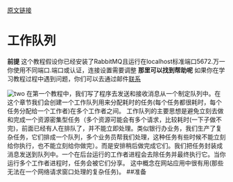 [原文链接](https://www.rabbitmq.com/tutorials/tutorial-two-spring-amqp.html)
# 工作队列
**前提**
这个教程假设你已经安装了RabbitMQ且运行在localhost标准端口5672.万一你使用不同端口.端口或认证，连接设置需要调整
**那里可以找到帮助呢**
如果你在学习教程过程中遇到问题，你们可以去通过邮件[联系](https://groups.google.com/forum/#!forum/rabbitmq-users)

![two](https://www.rabbitmq.com/img/tutorials/python-two.png)
在第一个教程中，我们写了程序去发送和接收消息从一个制定队列中。在这个章节我们会创建一个工作队列用来分配耗时的任务(每个任务都很耗时，每个任务分配给一个工作者)在多个工作者之间。
工作队列的主要思想是避免立刻去做和完成一个资源密集型任务（多个资源可能会有多个请求，比较耗时(一下子做不完)，前面已经有人在排队了，并不能立即处理。类似银行办业务，我们生产了复杂任务，它们排成一个队列，多个业务员帮我们处理，这种任务有些时候不能立刻给你执行，也不能立刻给你做完）。而是安排稍后做完成它们。我们把任务封装成消息发送到队列中。一个在后台运行的工作者进程会去除任务并最终执行它。当你运行多个工作者进程时，任务会被它们分享。
这中概念在网站应用中很有用(那些无法在一个网络请求窗口处理的复杂任务)。
##准备
  
